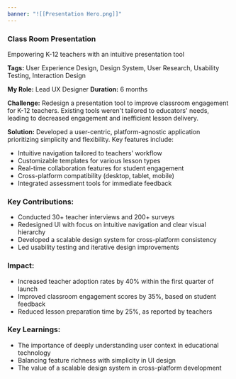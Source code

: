 ```yaml
---
banner: "![[Presentation Hero.png]]"
---
```


### Class Room Presentation

Empowering K-12 teachers with an intuitive presentation tool

**Tags:** User Experience Design, Design System, User Research, Usability Testing, Interaction Design

**My Role:** Lead UX Designer                                                      **Duration:** 6 months


**Challenge:** Redesign a presentation tool to improve classroom engagement for K-12 teachers. Existing tools weren't tailored to educators' needs, leading to decreased engagement and inefficient lesson delivery.

**Solution:** Developed a user-centric, platform-agnostic application prioritizing simplicity and flexibility. Key features include:
- Intuitive navigation tailored to teachers' workflow
- Customizable templates for various lesson types
- Real-time collaboration features for student engagement
- Cross-platform compatibility (desktop, tablet, mobile)
- Integrated assessment tools for immediate feedback

### Key Contributions:
- Conducted 30+ teacher interviews and 200+ surveys
- Redesigned UI with focus on intuitive navigation and clear visual hierarchy
- Developed a scalable design system for cross-platform consistency
- Led usability testing and iterative design improvements

### Impact:
- Increased teacher adoption rates by 40% within the first quarter of launch
- Improved classroom engagement scores by 35%, based on student feedback
- Reduced lesson preparation time by 25%, as reported by teachers

### Key Learnings:
- The importance of deeply understanding user context in educational technology
- Balancing feature richness with simplicity in UI design
- The value of a scalable design system in cross-platform development